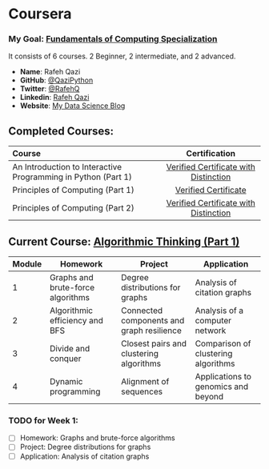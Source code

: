 # Coursera
### My Goal: [Fundamentals of Computing Specialization](https://www.coursera.org/specializations/fundamentalscomputing2)
It consists of 6 courses. 2 Beginner, 2 intermediate, and 2 advanced.
- **Name**: Rafeh Qazi
- **GitHub**: [@QaziPython](https://github.com/QaziPython)
- **Twitter**: [@RafehQ](https://twitter.com/rafehq)
- **Linkedin**: [Rafeh Qazi](https://www.linkedin.com/pub/rafeh-qazi/84/a01/78b)
- **Website**: [My Data Science Blog](http://rafeh01.github.io/data-science)

## Completed Courses:
Course|Certification
:--|:--:
An Introduction to Interactive Programming in Python (Part 1)| [Verified Certificate with Distinction](https://www.coursera.org/account/accomplishments/certificate/J8KHGDMYQC)
Principles of Computing (Part 1) | [Verified Certificate](https://www.coursera.org/account/accomplishments/certificate/7NC2BWD44K)
Principles of Computing (Part 2) | [Verified Certificate with Distinction](https://www.coursera.org/account/accomplishments/certificate/XKULJD4N7X)

## Current Course: [Algorithmic Thinking (Part 1)](https://www.coursera.org/course/algorithmicthink1)
Module | Homework | Project | Application
-------|-----------|--------|------------
1    | Graphs and brute-force algorithms | Degree distributions for graphs | Analysis of citation graphs
2    | Algorithmic efficiency and BFS | Connected components and graph resilience |	Analysis of a computer network
3    | Divide and conquer | Closest pairs and clustering algorithms | Comparison of clustering algorithms
4    | Dynamic programming | Alignment of sequences | Applications to genomics and beyond

### TODO for Week 1:
- [ ] Homework: Graphs and brute-force algorithms
- [ ] Project: Degree distributions for graphs
- [ ] Application: Analysis of citation graphs

